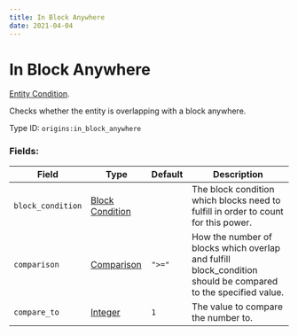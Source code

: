 ```yaml
---
title: In Block Anywhere
date: 2021-04-04
---
```

# In Block Anywhere

[Entity Condition](../entity_conditions.md).

Checks whether the entity is overlapping with a block anywhere.

Type ID: `origins:in_block_anywhere`

### Fields:

Field  | Type | Default | Description
-------|------|---------|-------------
`block_condition` | [Block Condition](../block_condition.md) | |  The block condition which blocks need to fulfill in order to count for this power.
`comparison` | [Comparison](../data_types/comparison.md) | `">="` |  How the number of blocks which overlap and fulfill block_condition should be compared to the specified value.
`compare_to` | [Integer](../data_types/integer.md) | `1` |  The value to compare the number to.
